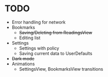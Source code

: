 #  TODO

  * Error handling for network
  * Bookmarks
      *  ~~Saving/Deleting from ReadingsView~~
      *  Editing list
  * Settings 
    * Settings with policy
    * Saving current data to UserDefaults
  * ~~Dark mode~~
  * Animations
    * SettingsView, BookmarksView transitions 
